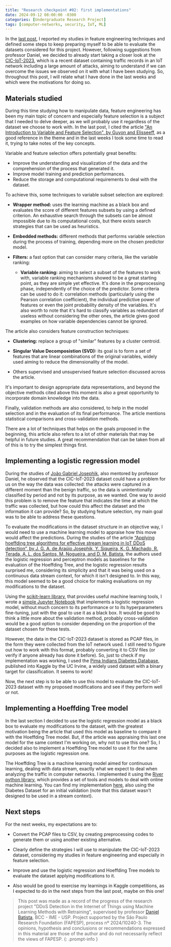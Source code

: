 ```yaml
---
title: "Research checkpoint #02: first implementations"
date: 2024-09-12 08:00:00 -0300
categories: [Undergraduate Research Project]
tags: [computer-networks, security, IoT, ML]
---
```


In the [last post](https://otavioolsilva.github.io/posts/research-01/), I reported my studies in feature engineering techniques and defined some steps to keep preparing myself to be able to evaluate the datasets considered for this project. However, following suggestions from professor Daniel, we decided to already start taking a closer look at the [CIC-IoT-2023](https://www.unb.ca/cic/datasets/iotdataset-2023.html), which is a recent dataset containing traffic records in an IoT network including a large amount of attacks, aiming to understand if we can overcome the issues we observed on it with what I have been studying. So, throughout this post, I will relate what I have done in the last weeks and which were the motivations for doing so.

## Materials studied

During this time studying how to manipulate data, feature engineering has been my main topic of concern and especially feature selection is a subject that I needed to delve deeper, as we will probably use it regardless of the dataset we choose to work with. In the last post, I cited the article ["An Introduction to Variable and Feature Selection", by Guyon and Elisseeff](https://dl.acm.org/doi/10.5555/944919.944968), as a good reference in the theme and in the last weeks I took some time to read it, trying to take notes of the key concepts.

Variable and feature selection offers potentially great benefits:
- Improve the understanding and visualization of the data and the comprehension of the process that generated it.
- Improve model training and prediction performances.
- Reduce the storage and computational requirements to deal with the dataset.

To achieve this, some techniques to variable subset selection are explored:

- **Wrapper method:** uses the learning machine as a black box and evaluates the score of different features subsets by using a defined criterion. An exhaustive search through the subsets can be almost impossible due to its computational costs, but there exists search strategies that can be used as heuristics.

- **Embedded methods:** different methods that performs variable selection during the process of training, depending more on the chosen predictor model.

- **Filters:** a fast option that can consider many criteria, like the variable ranking:
	- **Variable ranking:** aiming to select a subset of the features to work with, variable ranking mechanisms showed to be a great starting point, as they are simple yet effective. It's done in the preprocessing phase, independently of the choice of the predictor. Some criteria can be used to do it: correlation methods (particularly using the Pearson correlation coefficient), the individual predictive power of features or even the joint probability density of the variables. It's also worth to note that it's hard to classify variables as redundant of useless without considering the other ones, the article gives good examples on how variable dependencies cannot be ignored.

The article also considers feature construction techniques: 

- **Clustering:** replace a group of "similar" features by a cluster centroid.

- **Singular Value Decomposistion (SVD):** its goal is to form a set of features that are linear combinations of the original variables, widely used aiming to reduce the dimensionality of the model.

- Others supervised and unsupervised feature selection discussed across the article.

It's important to design appropriate data representations, and beyond the objective methods cited above this moment is also a great opportunity to incorporate domain knowledge into the data.

Finally, validation methods are also considered, to help in the model selection and in the evaluation of its final performance. The article mentions statistical comparisons and cross-validation methods.

There are a lot of techniques that helps on the goals proposed in the beginning, this article also refers to a lot of other materials that may be helpful in future studies. A great recommendation that can be taken from all of this is to try the simplest things first.

## Implementing a logistic regression model

During the studies of [João Gabriel Josephik](https://bv.fapesp.br/pt/pesquisador/728516/joao-gabriel-andrade-de-araujo-josephik/), also mentored by professor Daniel, he observed that the CIC-IoT-2023 dataset could have a problem for us on the way the data was collected: the attacks were captured in a different moment than the benign traffic, so the data is unintentionally classified by period and not by its purpose, as we wanted. One way to avoid this problem is to remove the feature that indicates the time at which the traffic was collected, but how could this affect the dataset and the information it can provide? So, by studying feature selection, my main goal was to be able to address these questions.

To evaluate the modifications in the dataset structure in an objective way, I would need to use a machine learning model to appraise how this move would affect the predictions. During the studies of the article [“Applying hoeffding tree algorithms for effective stream learning in IoT DDoS detection”, by J. G. A. de Araújo Josephik, Y. Siqueira, K. G. Machado, R. Terada, A. L. dos Santos, M. Nogueira, and D. M. Batista](https://ieeexplore.ieee.org/document/10361862), the authors used the logistic regression and perceptron models as baselines for the evaluation of the Hoeffding Tree, and the logistic regression results surprised me, considering its simplicity and that it was being used on a continuous data stream context, for which it isn't designed to. In this way, this model seemed to be a good choice for making evaluations on my modifications to the dataset.

Using the [scikit-learn library](https://scikit-learn.org/), that provides useful machine learning tools, I wrote a [simple Jupyter Notebook](https://github.com/otavioolsilva/ddos-detection-iot-SI/blob/main/study-notebooks/logistic-regression-tests.ipynb) that implements a logistic regression model, without much concern to its performance or to its hyperparameters fine-tuning, just with the goal to use it as a black box. It would be good to think a little more about the validation method, probably cross-validation would be a good option to consider depending on the proportion of the dataset chosen for these tests.

However, the data in the CIC-IoT-2023 dataset is stored as PCAP files, in the form they were collected from the IoT network used. I still need to figure out how to work with this format, probably converting it to CSV files (or verify if anyone already has done it before). So, just to check if my implementation was working, I used the [Pima Indians Diabetes Database](https://www.kaggle.com/datasets/uciml/pima-indians-diabetes-database), published into Kaggle by the UC Irvine, a widely used dataset with a binary target for classification. It seems to work!

Now, the next step is to be able to use this model to evaluate the CIC-IoT-2023 dataset with my proposed modifications and see if they perform well or not.

## Implementing a Hoeffding Tree model

In the last section I decided to use the logistic regression model as a black box to evaluate my modifications to the dataset, with the greatest motivation being the article that used this model as baseline to compare it with the Hoeffding Tree model. But, if the article was appraising this last one model for the same context I'm working on, why not to use this one? So, I decided also to implement a Hoeffding Tree model to use it for the same purposes as the logistic regression one.

The Hoeffding Tree is a machine learning model aimed for continuous learning, dealing with data stream, exactly what we expect to deal when analyzing the traffic in computer networks. I implemented it using the [River python library](https://riverml.xyz/latest/), which provides a set of tools and models to deal with online machine learning. You can find my implementation [here](https://github.com/otavioolsilva/ddos-detection-iot-SI/blob/main/study-notebooks/hoeffding-tree-tests.ipynb), also using the Diabetes Dataset for an initial validation (note that this dataset wasn't designed to be used in a stream context).

## Next steps

For the next weeks, my expectations are to:

- Convert the PCAP files to CSV, by creating preprocessing codes to generate them or using another existing alternative.

- Clearly define the strategies I will use to manipulate the CIC-IoT-2023 dataset, considering my studies in feature engineering and especially in feature selection.

- Improve and use the logistic regression and Hoeffding Tree models to evaluate the dataset applying modifications to it.

- Also would be good to exercise my learnings in Kaggle competitions, as I expected to do in the next steps from the last post, maybe on this one!

> This post was made as a record of the progress of the research project "DDoS Detection in the Internet of Things using Machine Learning Methods with Retraining", supervised by professor [Daniel Batista](https://www.ime.usp.br/~batista/), BCC - IME - USP. Project supported by the São Paulo Research Foundation (FAPESP), process nº 2024/10240-3. The opinions, hypothesis and conclusions or recommendations expressed in this material are those of the author and do not necessarily reflect the views of FAPESP.
{: .prompt-info }


